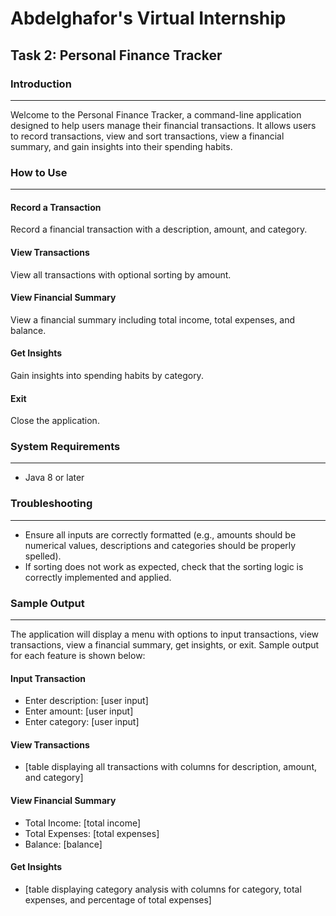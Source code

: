 # Abdelghafor's Virtual Internship

## Task 2: Personal Finance Tracker

### Introduction
---------------

Welcome to the Personal Finance Tracker, a command-line application designed to help users manage their financial transactions. It allows users to record transactions, view and sort transactions, view a financial summary, and gain insights into their spending habits.

### How to Use
--------------

#### Record a Transaction

Record a financial transaction with a description, amount, and category.

#### View Transactions

View all transactions with optional sorting by amount.

#### View Financial Summary

View a financial summary including total income, total expenses, and balance.

#### Get Insights

Gain insights into spending habits by category.

#### Exit

Close the application.

### System Requirements
-----------------------

* Java 8 or later

### Troubleshooting
-------------------

* Ensure all inputs are correctly formatted (e.g., amounts should be numerical values, descriptions and categories should be properly spelled).
* If sorting does not work as expected, check that the sorting logic is correctly implemented and applied.

### Sample Output
-----------------

The application will display a menu with options to input transactions, view transactions, view a financial summary, get insights, or exit. Sample output for each feature is shown below:

#### Input Transaction

* Enter description: [user input]
* Enter amount: [user input]
* Enter category: [user input]

#### View Transactions

* [table displaying all transactions with columns for description, amount, and category]

#### View Financial Summary

* Total Income: [total income]
* Total Expenses: [total expenses]
* Balance: [balance]

#### Get Insights

* [table displaying category analysis with columns for category, total expenses, and percentage of total expenses]

